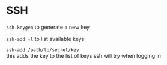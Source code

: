 # SSH

`ssh-keygen` 
to generate a new key

`ssh-add -l` 
to list available keys

`ssh-add /path/to/secret/key`   
this adds the key to the list of keys ssh will try when logging in

